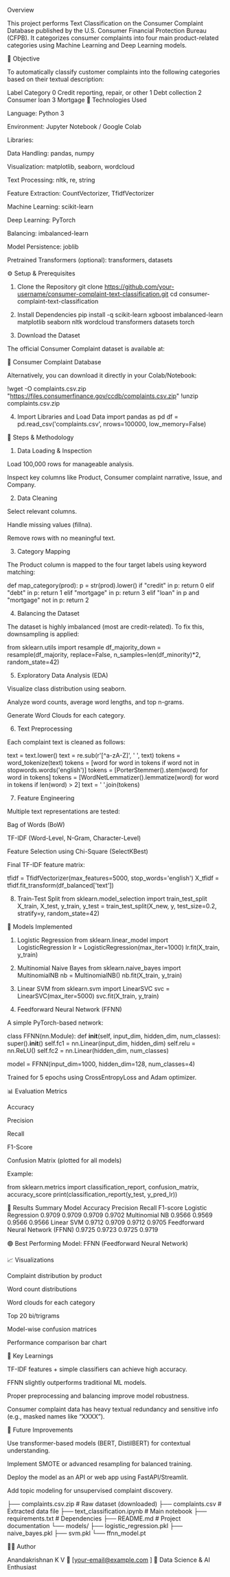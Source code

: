 Overview

This project performs Text Classification on the Consumer Complaint Database published by the U.S. Consumer Financial Protection Bureau (CFPB).
It categorizes consumer complaints into four main product-related categories using Machine Learning and Deep Learning models.

🎯 Objective

To automatically classify customer complaints into the following categories based on their textual description:

Label	Category
0	Credit reporting, repair, or other
1	Debt collection
2	Consumer loan
3	Mortgage
🧰 Technologies Used

Language: Python 3

Environment: Jupyter Notebook / Google Colab

Libraries:

Data Handling: pandas, numpy

Visualization: matplotlib, seaborn, wordcloud

Text Processing: nltk, re, string

Feature Extraction: CountVectorizer, TfidfVectorizer

Machine Learning: scikit-learn

Deep Learning: PyTorch

Balancing: imbalanced-learn

Model Persistence: joblib

Pretrained Transformers (optional): transformers, datasets

⚙️ Setup & Prerequisites
1. Clone the Repository
git clone https://github.com/your-username/consumer-complaint-text-classification.git
cd consumer-complaint-text-classification

2. Install Dependencies
pip install -q scikit-learn xgboost imbalanced-learn matplotlib seaborn nltk wordcloud transformers datasets torch

3. Download the Dataset

The official Consumer Complaint dataset is available at:

🔗 Consumer Complaint Database

Alternatively, you can download it directly in your Colab/Notebook:

!wget -O complaints.csv.zip "https://files.consumerfinance.gov/ccdb/complaints.csv.zip"
!unzip complaints.csv.zip

4. Import Libraries and Load Data
import pandas as pd
df = pd.read_csv('complaints.csv', nrows=100000, low_memory=False)

🧩 Steps & Methodology
1. Data Loading & Inspection

Load 100,000 rows for manageable analysis.

Inspect key columns like Product, Consumer complaint narrative, Issue, and Company.

2. Data Cleaning

Select relevant columns.

Handle missing values (fillna).

Remove rows with no meaningful text.

3. Category Mapping

The Product column is mapped to the four target labels using keyword matching:

def map_category(prod):
    p = str(prod).lower()
    if "credit" in p:
        return 0
    elif "debt" in p:
        return 1
    elif "mortgage" in p:
        return 3
    elif "loan" in p and "mortgage" not in p:
        return 2

4. Balancing the Dataset

The dataset is highly imbalanced (most are credit-related).
To fix this, downsampling is applied:

from sklearn.utils import resample
df_majority_down = resample(df_majority, replace=False, n_samples=len(df_minority)*2, random_state=42)

5. Exploratory Data Analysis (EDA)

Visualize class distribution using seaborn.

Analyze word counts, average word lengths, and top n-grams.

Generate Word Clouds for each category.

6. Text Preprocessing

Each complaint text is cleaned as follows:

text = text.lower()
text = re.sub(r'[^a-zA-Z]', ' ', text)
tokens = word_tokenize(text)
tokens = [word for word in tokens if word not in stopwords.words('english')]
tokens = [PorterStemmer().stem(word) for word in tokens]
tokens = [WordNetLemmatizer().lemmatize(word) for word in tokens if len(word) > 2]
text = ' '.join(tokens)

7. Feature Engineering

Multiple text representations are tested:

Bag of Words (BoW)

TF-IDF (Word-Level, N-Gram, Character-Level)

Feature Selection using Chi-Square (SelectKBest)

Final TF-IDF feature matrix:

tfidf = TfidfVectorizer(max_features=5000, stop_words='english')
X_tfidf = tfidf.fit_transform(df_balanced['text'])

8. Train-Test Split
from sklearn.model_selection import train_test_split
X_train, X_test, y_train, y_test = train_test_split(X_new, y, test_size=0.2, stratify=y, random_state=42)

🧠 Models Implemented
1. Logistic Regression
from sklearn.linear_model import LogisticRegression
lr = LogisticRegression(max_iter=1000)
lr.fit(X_train, y_train)

2. Multinomial Naive Bayes
from sklearn.naive_bayes import MultinomialNB
nb = MultinomialNB()
nb.fit(X_train, y_train)

3. Linear SVM
from sklearn.svm import LinearSVC
svc = LinearSVC(max_iter=5000)
svc.fit(X_train, y_train)

4. Feedforward Neural Network (FFNN)

A simple PyTorch-based network:

class FFNN(nn.Module):
    def __init__(self, input_dim, hidden_dim, num_classes):
        super().__init__()
        self.fc1 = nn.Linear(input_dim, hidden_dim)
        self.relu = nn.ReLU()
        self.fc2 = nn.Linear(hidden_dim, num_classes)

model = FFNN(input_dim=1000, hidden_dim=128, num_classes=4)


Trained for 5 epochs using CrossEntropyLoss and Adam optimizer.

📊 Evaluation Metrics

Accuracy

Precision

Recall

F1-Score

Confusion Matrix (plotted for all models)

Example:

from sklearn.metrics import classification_report, confusion_matrix, accuracy_score
print(classification_report(y_test, y_pred_lr))

🧾 Results Summary
Model	Accuracy	Precision	Recall	F1-score
Logistic Regression	0.9709	0.9709	0.9709	0.9702
Multinomial NB	0.9566	0.9569	0.9566	0.9566
Linear SVM	0.9712	0.9709	0.9712	0.9705
Feedforward Neural Network (FFNN)	0.9725	0.9723	0.9725	0.9719

🟢 Best Performing Model: FFNN (Feedforward Neural Network)

📈 Visualizations

Complaint distribution by product

Word count distributions

Word clouds for each category

Top 20 bi/trigrams

Model-wise confusion matrices

Performance comparison bar chart

🧪 Key Learnings

TF-IDF features + simple classifiers can achieve high accuracy.

FFNN slightly outperforms traditional ML models.

Proper preprocessing and balancing improve model robustness.

Consumer complaint data has heavy textual redundancy and sensitive info (e.g., masked names like “XXXX”).

🚀 Future Improvements

Use transformer-based models (BERT, DistilBERT) for contextual understanding.

Implement SMOTE or advanced resampling for balanced training.

Deploy the model as an API or web app using FastAPI/Streamlit.

Add topic modeling for unsupervised complaint discovery.

├── complaints.csv.zip               # Raw dataset (downloaded)
├── complaints.csv                   # Extracted data file
├── text_classification.ipynb        # Main notebook
├── requirements.txt                 # Dependencies
├── README.md                        # Project documentation
└── models/
    ├── logistic_regression.pkl
    ├── naive_bayes.pkl
    ├── svm.pkl
    └── ffnn_model.pt


🧑‍💻 Author

Anandakrishnan K V
📧 [your-email@example.com
]
💼 Data Science & AI Enthusiast
